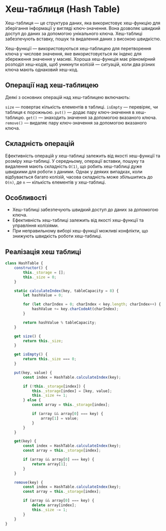 # Хеш-таблиця (Hash Table)

Хеш-таблиця — це структура даних, яка використовує хеш-функцію для зберігання інформації у вигляді ключ-значення. Вона дозволяє швидкий доступ до даних за допомогою унікального ключа. Хеш-таблиці забезпечують вставку, пошук та видалення даних з високою швидкістю.

Хеш-функції — використовуються хеш-таблицею для перетворення ключа у числове значення, яке використовується як індекс для збереження значення у масиві. Хороша хеш-функція має рівномірний розподіл хеш-кодів, щоб уникнути колізій — ситуацій, коли два різних ключа мають однаковий хеш-код.

## Операції над хеш-таблицею

Деякі з основних операцій над хеш-таблицею включають:

`size` — повертає кількість елементів в таблиці.
`isEmpty` — перевіряє, чи таблиця є порожньою.
`put()` — додає пару ключ-значення в хеш-таблицю.
`get()` — знаходить значення за допомогою вказаного ключа.
`remove()` — видаляє пару ключ-значення за допомогою вказаного ключа.

## Складність операцій

Ефективність операцій у хеш-таблиці залежить від якості хеш-функції та розміру хеш-таблиці. У середньому, операції вставки, пошуку та видалення мають складність `O(1)`, що робить хеш-таблиці дуже швидкими для роботи з даними. Однак у деяких випадках, коли відбувається багато колізій, часова складність може збільшитись до `O(n)`, де `n` — кількість елементів у хеш-таблиці.

## Особливості

-   Хеш-таблиці забезпечують швидкий доступ до даних за допомогою ключа.
-   Ефективність хеш-таблиці залежить від якості хеш-функції та управління колізіями.
-   При неправильному виборі хеш-функції можливі конфлікти, що знижують швидкість роботи хеш-таблиці.

## Реалізація хеш таблиці

```js
class HashTable {
    constructor() {
        this._storage = [];
        this._size = 0;
    }

    static calculateIndex(key, tableCapacity = 8) {
        let hashValue = 0;

        for (let charIndex = 0; charIndex < key.length; charIndex++) {
            hashValue += key.charCodeAt(charIndex);
        }

        return hashValue % tableCapacity;
    }

    get size() {
        return this._size;
    }

    get isEmpty() {
        return this._size === 0;
    }

    put(key, value) {
        const index = HashTable.calculateIndex(key);

        if (!this._storage[index]) {
            this._storage[index] = [key, value];
            this._size += 1;
        } else {
            const array = this._storage[index];

            if (array && array[0] === key) {
                array[1] = value;
            }
        }
    }

    get(key) {
        const index = HashTable.calculateIndex(key);
        const array = this._storage[index];

        if (array && array[0] === key) {
            return array[1];
        }
    }

    remove(key) {
        const index = HashTable.calculateIndex(key);
        const array = this._storage[index];

        if (array && array[0] === key) {
            delete array[index];
            this._size -= 1;
        }
    }
}
```
